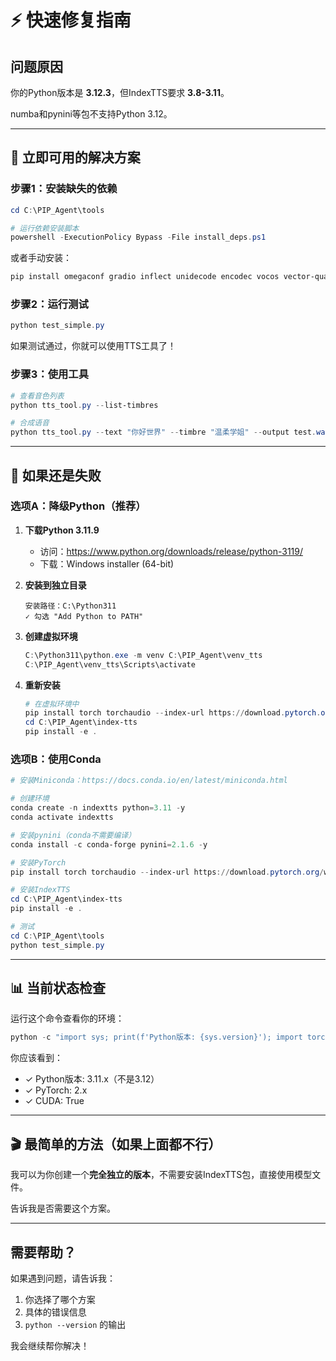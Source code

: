 # ⚡ 快速修复指南

## 问题原因

你的Python版本是 **3.12.3**，但IndexTTS要求 **3.8-3.11**。

numba和pynini等包不支持Python 3.12。

---

## 🎯 立即可用的解决方案

### 步骤1：安装缺失的依赖

```powershell
cd C:\PIP_Agent\tools

# 运行依赖安装脚本
powershell -ExecutionPolicy Bypass -File install_deps.ps1
```

或者手动安装：

```powershell
pip install omegaconf gradio inflect unidecode encodec vocos vector-quantize-pytorch rotary-embedding-torch
```

### 步骤2：运行测试

```powershell
python test_simple.py
```

如果测试通过，你就可以使用TTS工具了！

### 步骤3：使用工具

```powershell
# 查看音色列表
python tts_tool.py --list-timbres

# 合成语音
python tts_tool.py --text "你好世界" --timbre "温柔学姐" --output test.wav
```

---

## 🔧 如果还是失败

### 选项A：降级Python（推荐）

1. **下载Python 3.11.9**
   - 访问：https://www.python.org/downloads/release/python-3119/
   - 下载：Windows installer (64-bit)

2. **安装到独立目录**
   ```
   安装路径：C:\Python311
   ✓ 勾选 "Add Python to PATH"
   ```

3. **创建虚拟环境**
   ```powershell
   C:\Python311\python.exe -m venv C:\PIP_Agent\venv_tts
   C:\PIP_Agent\venv_tts\Scripts\activate
   ```

4. **重新安装**
   ```powershell
   # 在虚拟环境中
   pip install torch torchaudio --index-url https://download.pytorch.org/whl/cu118
   cd C:\PIP_Agent\index-tts
   pip install -e .
   ```

### 选项B：使用Conda

```powershell
# 安装Miniconda：https://docs.conda.io/en/latest/miniconda.html

# 创建环境
conda create -n indextts python=3.11 -y
conda activate indextts

# 安装pynini（conda不需要编译）
conda install -c conda-forge pynini=2.1.6 -y

# 安装PyTorch
pip install torch torchaudio --index-url https://download.pytorch.org/whl/cu118

# 安装IndexTTS
cd C:\PIP_Agent\index-tts
pip install -e .

# 测试
cd C:\PIP_Agent\tools
python test_simple.py
```

---

## 📊 当前状态检查

运行这个命令查看你的环境：

```powershell
python -c "import sys; print(f'Python版本: {sys.version}'); import torch; print(f'PyTorch: {torch.__version__}'); print(f'CUDA: {torch.cuda.is_available()}')"
```

你应该看到：
- ✓ Python版本: 3.11.x（不是3.12）
- ✓ PyTorch: 2.x
- ✓ CUDA: True

---

## 🎬 最简单的方法（如果上面都不行）

我可以为你创建一个**完全独立的版本**，不需要安装IndexTTS包，直接使用模型文件。

告诉我是否需要这个方案。

---

## 需要帮助？

如果遇到问题，请告诉我：
1. 你选择了哪个方案
2. 具体的错误信息
3. `python --version` 的输出

我会继续帮你解决！
